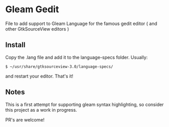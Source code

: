 # Gleam Gedit
File to add support to Gleam Language for the famous gedit editor ( and other GtkSourceView editors )
## Install
Copy the .lang file and add it to the language-specs folder.
Usually:

    $ ~/usr/share/gtksourceview-3.0/language-specs/ 

and restart your editor. That's it!
## Notes
This is a first attempt for supporting gleam syntax highlighting, so consider this project as a work in progress. 

PR's are welcome!

